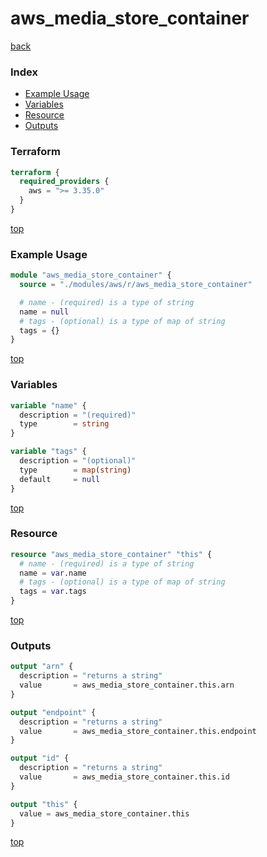 # aws_media_store_container

[back](../aws.md)

### Index

- [Example Usage](#example-usage)
- [Variables](#variables)
- [Resource](#resource)
- [Outputs](#outputs)

### Terraform

```terraform
terraform {
  required_providers {
    aws = ">= 3.35.0"
  }
}
```

[top](#index)

### Example Usage

```terraform
module "aws_media_store_container" {
  source = "./modules/aws/r/aws_media_store_container"

  # name - (required) is a type of string
  name = null
  # tags - (optional) is a type of map of string
  tags = {}
}
```

[top](#index)

### Variables

```terraform
variable "name" {
  description = "(required)"
  type        = string
}

variable "tags" {
  description = "(optional)"
  type        = map(string)
  default     = null
}
```

[top](#index)

### Resource

```terraform
resource "aws_media_store_container" "this" {
  # name - (required) is a type of string
  name = var.name
  # tags - (optional) is a type of map of string
  tags = var.tags
}
```

[top](#index)

### Outputs

```terraform
output "arn" {
  description = "returns a string"
  value       = aws_media_store_container.this.arn
}

output "endpoint" {
  description = "returns a string"
  value       = aws_media_store_container.this.endpoint
}

output "id" {
  description = "returns a string"
  value       = aws_media_store_container.this.id
}

output "this" {
  value = aws_media_store_container.this
}
```

[top](#index)